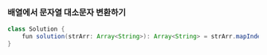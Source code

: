 ### 배열에서 문자열 대소문자 변환하기
```java
class Solution {
    fun solution(strArr: Array<String>): Array<String> = strArr.mapIndexed {i, v -> if(i % 2 != 0) v.uppercase() else v.lowercase()}.toTypedArray()
}
```